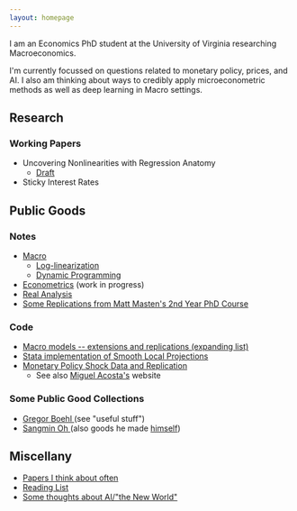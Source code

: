 ```yaml
---
layout: homepage
---
```


I am an Economics PhD student at the University of Virginia researching Macroeconomics.

I'm currently focussed on questions related to monetary policy, prices, and AI. I also am thinking about ways to credibly apply microeconometric methods as well as deep learning in Macro settings. 


## Research 

### Working Papers

* Uncovering Nonlinearities with Regression Anatomy
  * [Draft](../assets/Uncovering_Draft.pdf)
* Sticky Interest Rates

## Public Goods 

### Notes&nbsp;  
* [Macro](../assets/Macro.pdf) 
  *  [Log-linearization](../assets/mslides/log-linearization.pdf)
  *  [Dynamic Programming](../assets/mslides/dynamic-programming.pdf)
* [Econometrics](../assets/Metrics.pdf) (work in progress)
* [Real Analysis](../assets/AnalysisNotes.pdf)
* [Some Replications from Matt Masten's 2nd Year PhD Course](https://github.com/paulbousquet/StataReplication)

### Code 
- [Macro models -- extensions and replications (expanding list)](https://github.com/paulbousquet/Macro-Models)
- [Stata implementation of Smooth Local Projections](https://github.com/paulbousquet/SmoothLP)
- [Monetary Policy Shock Data and Replication](https://github.com/paulbousquet/data)
  - See also [Miguel Acosta's](https://www.acostamiguel.com/research.html) website 

### Some Public Good Collections
- [ Gregor Boehl ](https://gregorboehl.com/) (see "useful stuff")
- [Sangmin Oh ](https://sangmino.github.io/resources/) (also goods he made [himself](https://sangmino.github.io/public_goods/))

## Miscellany
- [Papers I think about often](../assets/papers.html)
- [Reading List](https://github.com/paulbousquet/papers/tree/main)
- [Some thoughts about AI/"the New World"](../assets/new_world.html)

